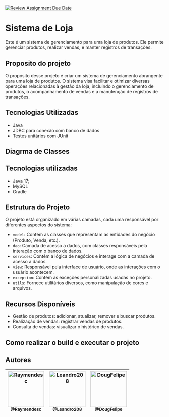 [![Review Assignment Due Date](https://classroom.github.com/assets/deadline-readme-button-24ddc0f5d75046c5622901739e7c5dd533143b0c8e959d652212380cedb1ea36.svg)](https://classroom.github.com/a/u8b1GGH-)

# Sistema de Loja 
Este é um sistema de gerenciamento para uma loja de produtos. Ele permite gerenciar produtos, realizar vendas, e manter registros de transações.

## Proposito do projeto
O propósito desse projeto é criar um sistema de gerenciamento abrangente para uma loja de produtos. O sistema visa facilitar e otimizar diversas operações relacionadas à gestão da loja, incluindo o gerenciamento de produtos, o acompanhamento de vendas e a manutenção de registros de transações.

## Tecnologias Utilizadas

- Java
- JDBC para conexão com banco de dados
- Testes unitários com JUnit

## Diagrma de Classes

## Tecnologias utilizadas

- Java 17;
- MySQL
- Gradle

## Estrutura do Projeto

O projeto está organizado em várias camadas, cada uma responsável por diferentes aspectos do sistema:

- `model`: Contém as classes que representam as entidades do negócio (Produto, Venda, etc.).
- `dao`: Camada de acesso a dados, com classes responsáveis pela interação com o banco de dados.
- `services`: Contém a lógica de negócios e interage com a camada de acesso a dados.
- `view`: Responsável pela interface de usuário, onde as interações com o usuário acontecem.
- `exception`: Contém as exceções personalizadas usadas no projeto.
- `utils`: Fornece utilitários diversos, como manipulação de cores e arquivos.

## Recursos Disponíveis

- Gestão de produtos: adicionar, atualizar, remover e buscar produtos.
- Realização de vendas: registrar vendas de produtos.
- Consulta de vendas: visualizar o histórico de vendas.


## Como realizar o build e executar o projeto

## Autores
| [<img alt="Raymendesc" src="https://github.com/Raymendesc.png?size=115" width="115"><br><sub>@Raymendesc</sub>](https://github.com/raymendesc)| [<img alt="Leandro208" src="https://github.com/leandro208.png?size=115" width="115"><br><sub>@Leandro208</sub>](https://github.com/leandro208)| [<img alt="DougFelipe" src="https://github.com/DougFelipe.png?size=115" width="115"><br><sub>@DougFelipe</sub>](https://github.com/DougFelipe)| 
| :---: |:---: |:---:
